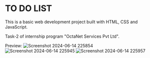 # TO DO LIST

This is a basic web development project built with HTML, CSS and JavaScript.

Task-2 of internship program "OctaNet Services Pvt Ltd".

Preview:
![Screenshot 2024-06-14 225854](https://github.com/ShadowSwift12/OCTANET_JUNE/assets/120249877/90d9e472-de64-4f3a-b7c7-f751b62ade00)
![Screenshot 2024-06-14 225945](https://github.com/ShadowSwift12/OCTANET_JUNE/assets/120249877/6fca5952-7976-4261-8d92-043f437bb263)
![Screenshot 2024-06-14 225957](https://github.com/ShadowSwift12/OCTANET_JUNE/assets/120249877/fad31fb4-15f3-435d-a6fb-01bd6a32cbae)
